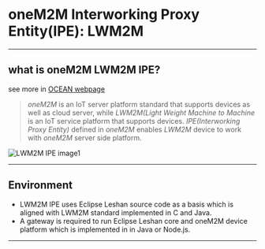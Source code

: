 # oneM2M Interworking Proxy Entity(IPE): LWM2M

----
## what is oneM2M LWM2M IPE?
see more in [OCEAN webpage](iot.ocean.org)

> *oneM2M* is an IoT server platform standard that supports devices as well as cloud server, while *LWM2M(Light Weight Machine to Machine* is an IoT service platform that supports devices. *IPE(Interworking Proxy Entity)* defined in *oneM2M* enables *LWM2M* device to work with *oneM2M* server side platform.

![LWM2M IPE image1](http://iotocean.weebly.com/uploads/9/9/5/2/99521100/published/onem2m-lwm2m-interworking.jpg?1499653379)

----
## Environment
- LWM2M IPE uses Eclipse Leshan source code as a basis which is aligned with LWM2M standard implemented in C and Java. 
- A gateway is required to run Eclipse Leshan core and oneM2M device platform which is implemented in in Java or Node.js.
----

